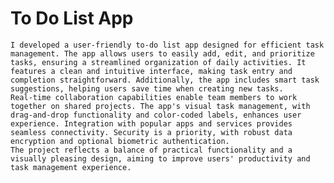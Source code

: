 # To Do List App
    I developed a user-friendly to-do list app designed for efficient task management. The app allows users to easily add, edit, and prioritize tasks, ensuring a streamlined organization of daily activities. It features a clean and intuitive interface, making task entry and completion straightforward. Additionally, the app includes smart task suggestions, helping users save time when creating new tasks.
    Real-time collaboration capabilities enable team members to work together on shared projects. The app's visual task management, with drag-and-drop functionality and color-coded labels, enhances user experience. Integration with popular apps and services provides seamless connectivity. Security is a priority, with robust data encryption and optional biometric authentication. 
    The project reflects a balance of practical functionality and a visually pleasing design, aiming to improve users' productivity and task management experience.
